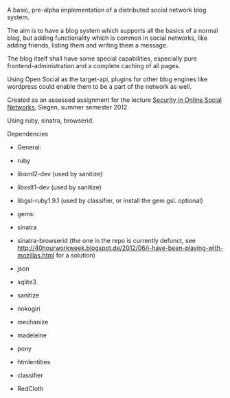 A basic, pre-alpha implementation of a distributed social network blog system.

The aim is to have a blog system which supports all the basics of a
normal blog, but adding functionality which is common in social 
networks, like adding friends, listing them and writing them a message.

The blog itself shall have some special capabilities, especially pure
frontend-administration and a complete caching of all pages.

Using Open Social as the target-api, plugins for other blog engines like
wordpress could enable them to be a part of the network as well.

Created as an assessed assignment for the lecture [Security in Online Social Networks](http://www.uni-siegen.de/fb5/itsec/lehre/ss12/sec-osn-ss12/index.html), Siegen, summer semester 2012.

Using ruby, sinatra, browserid.

Dependencies

 * General:
  * ruby
  * libxml2-dev (used by sanitize) 
  * libxslt1-dev (used by sanitize)
  * libgsl-ruby1.9.1 (used by classifier, or install the gem gsl. optional)

 * gems:
  * sinatra
  * sinatra-browserid (the one in the repo is currently defunct, see http://40hourworkweek.blogspot.de/2012/06/i-have-been-playing-with-mozillas.html for a solution)
  * json
  * sqlite3
  * sanitize
  * nokogiri
  * mechanize
  * madeleine
  * pony 
  * htmlentities
  * classifier
  * RedCloth

